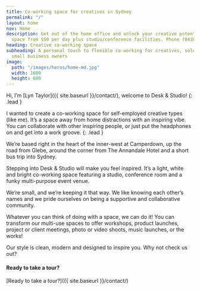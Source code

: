 ```yaml
---
title: Co-working space for creatives in Sydney
permalink: "/"
layout: home
nav: Home
description: Get out of the home office and unlock your creative potential. Co-working
  space from $50 per day plus studio/conference facilities. Phone (0438) 698 924.
heading: Creative co-working space
subheading: A personal touch to flexible co-working for creatives, solopreneurs and
  small business owners
image:
  path: "/images/heros/home-md.jpg"
  width: 1600
  height: 600
---
```


Hi, I’m [Lyn Taylor]({{ site.baseurl }}/contact/), welcome to Desk & Studio!
{: .lead }

I wanted to create a co-working space for self-employed creative types (like me). It’s a space away from home distractions with an inspiring vibe. You can collaborate with other inspiring people, or just put the headphones on and get into a work groove.
{: .lead }

We’re based right in the heart of the inner-west at Camperdown, up the road from Glebe, around the corner from The Annandale Hotel and a short bus trip into Sydney.

Stepping into Desk & Studio will make you feel inspired. It’s a light, white and bright co-working space featuring a studio, conference room and a funky multi-purpose event venue.

We’re small, and we’re keeping it that way. We like knowing each other’s names and we pride ourselves on being a supportive and collaborative community.

Whatever you can think of doing with a space, we can do it! You can transform our multi-use spaces to offer workshops, product launches, project or client meetings, photo or video shoots, music launches, or the works! 

Our style is clean, modern and designed to inspire you. Why not check us out?

#### Ready to take a tour?

[Ready to take a tour?]({{ site.baseurl }}/contact/)
